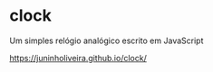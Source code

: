 # clock
Um simples relógio analógico escrito em JavaScript

https://juninholiveira.github.io/clock/
